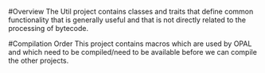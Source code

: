 #Overview
The Util project contains classes and traits that define common functionality that is generally useful and that is not directly related to the processing of bytecode.

#Compilation Order
This project contains macros which are used by OPAL and which need to be compiled/need to be available before we can compile the other projects.
